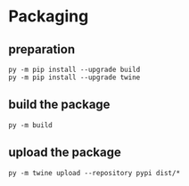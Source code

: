 # Packaging

## preparation
    py -m pip install --upgrade build
    py -m pip install --upgrade twine

## build the package
    py -m build

## upload the package
    py -m twine upload --repository pypi dist/*